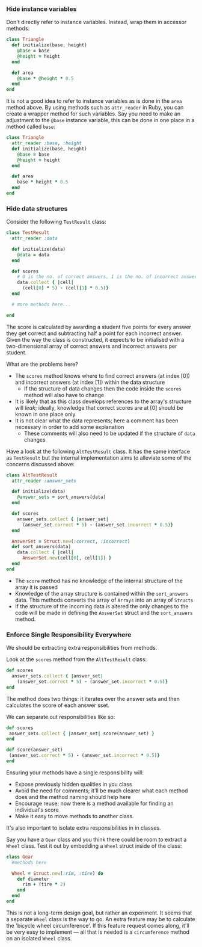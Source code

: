 ### Hide instance variables

Don't directly refer to instance variables. Instead, wrap them in accessor methods:

```ruby
class Triangle
  def initialize(base, height)
    @base = base
    @height = height
  end

  def area
    @base * @height * 0.5
  end
end
```

It is not a good idea to refer to instance variables as is done in the `area` method above. By using methods such as `attr_reader` in Ruby, you can create a wrapper method for such variables. Say you need to make an adjustment to the `@base` instance variable, this can be done in one place in a method called `base`:

```ruby
class Triangle
  attr_reader :base, :height
  def initialize(base, height)
    @base = base
    @height = height
  end

  def area
    base * height * 0.5
  end
end
```

### Hide data structures

Consider the following `TestResult` class:

```ruby
class TestResult
  attr_reader :data

  def initialize(data)
    @data = data
  end

  def scores
    # 0 is the no. of correct answers, 1 is the no. of incorrect answers.
    data.collect { |cell|
      (cell[0] * 5) - (cell[1] * 0.5)}
  end

  # more methods here...

end
```

The score is calculated by awarding a student five points for every answer they get correct and subtracting half a point for each incorrect answer.
Given the way the class is constructed, it expects to be initialised with a two-dimensional array of correct answers and incorrect answers per student.

What are the problems here?

* The `scores` method knows where to find correct answers (at index [0]) and incorrect answers (at index [1]) within the data structure
  * If the structure of data changes then the code inside the `scores` method will also have to change
* It is likely that as this class develops references to the array's structure will *leak*; ideally, knowledge that correct scores are at [0] should be known in one place only
* It is not clear what the data represents; here a comment has been necessary in order to add some explanation
  * These comments will also need to be updated if the structure of `data` changes

Have a look at the following `AltTestResult` class. It has the same interface as `TestResult` but the internal implementation aims to alleviate some of the concerns discussed above:

```ruby
class AltTestResult
  attr_reader :answer_sets

  def initialize(data)
    @answer_sets = sort_answers(data)
  end

  def scores
    answer_sets.collect { |answer_set|
      (answer_set.correct * 5) - (answer_set.incorrect * 0.5)}
  end

  AnswerSet = Struct.new(:correct, :incorrect)
  def sort_answers(data)
    data.collect { |cell|
      AnswerSet.new(cell[0], cell[1]) }
  end
end
```

* The `score` method has no knowledge of the internal structure of the array it is passed
* Knowledge of the array structure is contained within the `sort_answers` data. This methods converts the array of `Arrays` into an array of `Structs`
* If the structure of the incoming data is altered the only changes to the code will be made in defining the `AnswerSet` struct and the `sort_answers` method.

### Enforce Single Responsibility Everywhere

We should be extracting extra responsibilities from methods.

Look at the `scores` method from the `AltTestResult` class:

```ruby
def scores
  answer_sets.collect { |answer_set|
    (answer_set.correct * 5) - (answer_set.incorrect * 0.5)}
end
 ```

 The method does two things: it iterates over the answer sets and then calculates the score of each answer sset.

 We can separate out responsibilities like so:

 ```ruby
def scores
  answer_sets.collect { |answer_set| score(answer_set) }
end

def score(answer_set)
  (answer_set.correct * 5) - (answer_set.incorrect * 0.5)}
end
```

Ensuring your methods have a single responsibility will:

* Expose previously hidden qualities in you class
* Avoid the need for comments; it'll be much clearer what each method does and the method naming should help here
* Encourage reuse; now there is a method available for finding an individual's score
* Make it easy to move methods to another class.


It's also important to isolate extra responsibilities in in classes.

Say you have a `Gear` class and you think there could be room to extract a `Wheel` class. Test it out by embedding a `Wheel` struct inside of the class:

```ruby
class Gear
  #methods here

  Wheel = Struct.new(:rim, :tire) do
    def diameter
      rim + (tire * 2)
    end
  end
end
```

This is not a long-term design goal, but rather an experiment. It seems that a separate `Wheel` class is the way to go. An extra feature may be to calculate the 'bicycle wheel circumference'. If this feature request comes along, it'll be very easy to implement — all that is needed is a `circumference` method on an isolated `Wheel` class.
